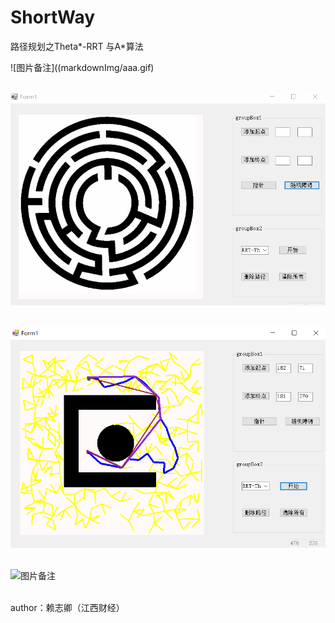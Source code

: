 # ShortWay
路径规划之Theta*-RRT 与A*算法

![图片备注]((markdownImg/aaa.gif)<br><br>

![图片备注](markdownImg/bbb.gif)<br><br>

![图片备注](markdownImg/ccc.png)<br><br>

![图片备注](markdownImg/ddd.png)<br><br>

author：赖志卿（江西财经）
